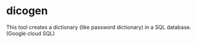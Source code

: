 # dicogen
This tool creates a dictionary (like password dictionary) in a SQL database. (Google cloud SQL)
